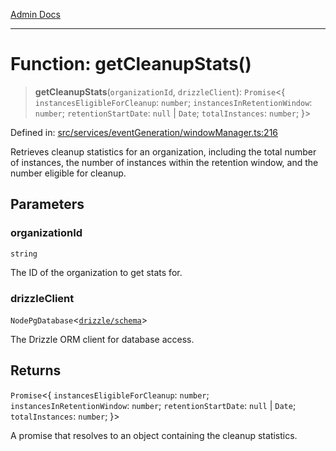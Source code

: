 [Admin Docs](/)

***

# Function: getCleanupStats()

> **getCleanupStats**(`organizationId`, `drizzleClient`): `Promise`\<\{ `instancesEligibleForCleanup`: `number`; `instancesInRetentionWindow`: `number`; `retentionStartDate`: `null` \| `Date`; `totalInstances`: `number`; \}\>

Defined in: [src/services/eventGeneration/windowManager.ts:216](https://github.com/Sourya07/talawa-api/blob/61a1911602b2f0aac7635e08ae2918f4f768e8ff/src/services/eventGeneration/windowManager.ts#L216)

Retrieves cleanup statistics for an organization, including the total number of instances,
the number of instances within the retention window, and the number eligible for cleanup.

## Parameters

### organizationId

`string`

The ID of the organization to get stats for.

### drizzleClient

`NodePgDatabase`\<[`drizzle/schema`](../../../../drizzle/schema/README.md)\>

The Drizzle ORM client for database access.

## Returns

`Promise`\<\{ `instancesEligibleForCleanup`: `number`; `instancesInRetentionWindow`: `number`; `retentionStartDate`: `null` \| `Date`; `totalInstances`: `number`; \}\>

A promise that resolves to an object containing the cleanup statistics.
